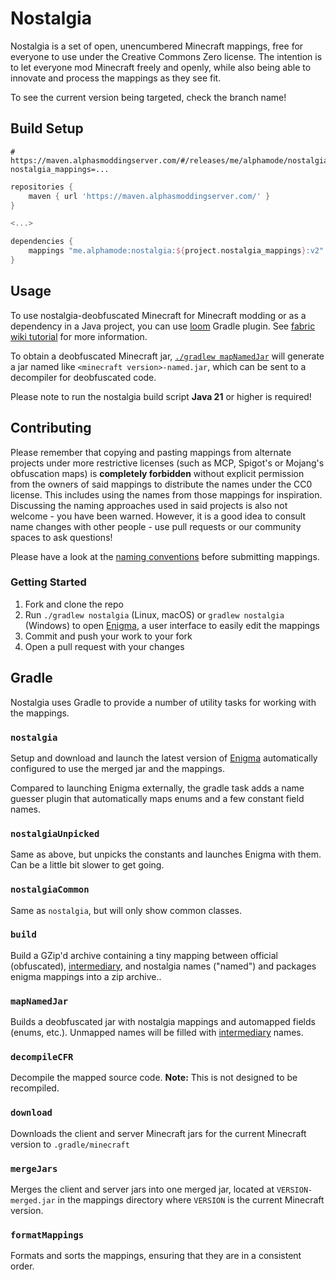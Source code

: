 # Nostalgia

Nostalgia is a set of open, unencumbered Minecraft mappings, free for everyone to use under the Creative Commons Zero license. The intention is to let 
everyone mod Minecraft freely and openly, while also being able to innovate and process the mappings as they see fit.

To see the current version being targeted, check the branch name!

## Build Setup
```properties
# https://maven.alphasmoddingserver.com/#/releases/me/alphamode/nostalgia
nostalgia_mappings=...
```

```groovy
repositories {
    maven { url 'https://maven.alphasmoddingserver.com/' }
}

<...>

dependencies {
    mappings "me.alphamode:nostalgia:${project.nostalgia_mappings}:v2"
}
```

## Usage
To use nostalgia-deobfuscated Minecraft for Minecraft modding or as a dependency in a Java project, you can use [loom](https://github.com/fabricmc/fabric-loom) Gradle plugin. See [fabric wiki tutorial](https://fabricmc.net/wiki/tutorial:setup) for more information.

To obtain a deobfuscated Minecraft jar, [`./gradlew mapNamedJar`](#mapNamedJar) will generate a jar named like `<minecraft version>-named.jar`, which can be sent to a decompiler for deobfuscated code.

Please note to run the nostalgia build script **Java 21** or higher is required!

## Contributing

Please remember that copying and pasting mappings from alternate projects under more restrictive licenses (such as MCP, Spigot's or Mojang's obfuscation maps)
is **completely forbidden** without explicit permission from the owners of said mappings to distribute the names under the CC0 license.
This includes using the names from those mappings for inspiration. Discussing the naming approaches used in said projects
is also not welcome - you have been warned. However, it is a good idea to consult name changes with other people - use pull requests or our community spaces to ask questions!

Please have a look at the [naming conventions](/CONVENTIONS.md) before submitting mappings.

### Getting Started

1. Fork and clone the repo
2. Run `./gradlew nostalgia` (Linux, macOS) or `gradlew nostalgia` (Windows) to open [Enigma](https://github.com/FabricMC/Enigma), a user interface to easily edit the mappings
3. Commit and push your work to your fork
4. Open a pull request with your changes

## Gradle
Nostalgia uses Gradle to provide a number of utility tasks for working with the mappings.

### `nostalgia`
Setup and download and launch the latest version of [Enigma](https://github.com/FabricMC/Enigma) automatically configured to use the merged jar and the mappings.

Compared to launching Enigma externally, the gradle task adds a name guesser plugin that automatically maps enums and a few constant field names.

### `nostalgiaUnpicked`
Same as above, but unpicks the constants and launches Enigma with them. Can be a little bit slower to get going.

### `nostalgiaCommon`
Same as `nostalgia`, but will only show common classes.

### `build`
Build a GZip'd archive containing a tiny mapping between official (obfuscated), [intermediary](https://github.com/FabricMC/intermediary), and nostalgia names ("named") and packages enigma mappings into a zip archive..

### `mapNamedJar`
Builds a deobfuscated jar with nostalgia mappings and automapped fields (enums, etc.). Unmapped names will be filled with [intermediary](https://github.com/FabricMC/Intermediary) names.

### `decompileCFR`
Decompile the mapped source code. **Note:** This is not designed to be recompiled.

### `download`
Downloads the client and server Minecraft jars for the current Minecraft version to `.gradle/minecraft`

### `mergeJars`
Merges the client and server jars into one merged jar, located at `VERSION-merged.jar` in the mappings directory where `VERSION` is the current Minecraft version.

### `formatMappings`
Formats and sorts the mappings, ensuring that they are in a consistent order.
